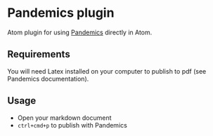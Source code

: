 # Pandemics plugin

Atom plugin for using [Pandemics](https://pandemics.gitlab.io) directly in Atom.

## Requirements

You will need Latex installed on your computer  to publish to pdf (see Pandemics documentation).

## Usage

- Open your markdown document
- `ctrl+cmd+p` to publish with Pandemics
